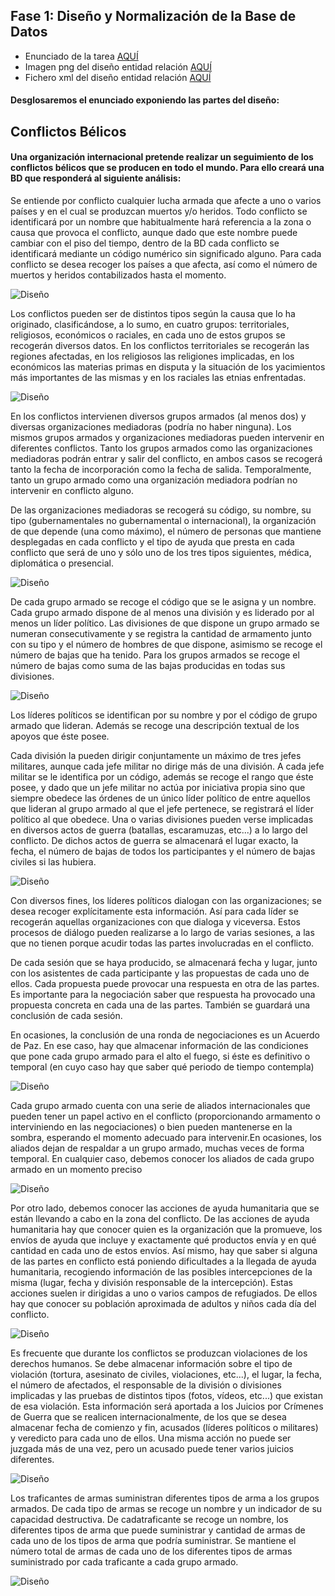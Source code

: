## Fase 1: Diseño y Normalización de la Base de Datos

* Enunciado de la tarea [AQUÍ](https://github.com/MoralG/Proyecto_Base_Datos/blob/master/fase1/Enunciado_Dise%C3%B1o.md#conflictos-b%C3%A9licos)
* Imagen png del diseño entidad relación [AQUÍ](https://raw.githubusercontent.com/MoralG/Proyecto_Base_Datos/master/fase1/Programa_Fase1.png)
* Fichero xml del diseño entidad relación [AQUÍ](https://github.com/MoralG/Proyecto_Base_Datos/blob/master/fase1/Programa_Fase1.xml)

#### Desglosaremos el enunciado exponiendo las partes del diseño:

## Conflictos Bélicos

#### Una organización internacional pretende realizar un seguimiento de los conflictos bélicos que se producen en todo el mundo. Para ello creará una BD que responderá al siguiente análisis:

Se entiende por conflicto cualquier lucha armada que afecte a uno o varios países y en el cual se produzcan muertos y/o heridos. Todo conflicto se identificará por un nombre que habitualmente hará referencia a la zona o causa que provoca el conflicto, aunque dado que este nombre puede cambiar con el piso del tiempo, dentro de la BD cada conflicto se identificará mediante un código numérico sin significado alguno. Para cada conflicto se desea recoger los países a que afecta, así como el número de muertos y heridos contabilizados hasta el momento.

![Diseño](image/Diseño1.1.png)

Los conflictos pueden ser de distintos tipos según la causa que lo ha originado, clasificándose, a lo sumo, en cuatro grupos: territoriales, religiosos, económicos o raciales, en cada uno de estos grupos se recogerán diversos datos. En los conflictos territoriales se recogerán las regiones afectadas, en los religiosos las religiones implicadas, en los económicos las materias primas en disputa y la situación de los yacimientos más importantes de las mismas y en los raciales las etnias enfrentadas.

![Diseño](image/Diseño1.2.png)

En los conflictos intervienen diversos grupos armados (al menos dos) y diversas organizaciones mediadoras (podría no haber ninguna). Los mismos grupos armados y organizaciones mediadoras pueden intervenir en diferentes conflictos. Tanto los grupos armados como las organizaciones mediadoras podrán entrar y salir del conflicto, en ambos casos se recogerá tanto la fecha de incorporación como la fecha de salida. Temporalmente, tanto un grupo armado como una organización mediadora podrían no intervenir en conflicto alguno.

De las organizaciones mediadoras se recogerá su código, su nombre, su tipo (gubernamentales no gubernamental o internacional), la organización de que depende (una como máximo), el número de personas que mantiene desplegadas en cada conflicto y el tipo de ayuda que presta en cada conflicto que será de uno y sólo uno de los tres tipos siguientes, médica, diplomática o presencial.

![Diseño](image/Diseño1.3.png)

De cada grupo armado se recoge el código que se le asigna y un nombre. Cada grupo armado dispone de al menos una división y es liderado por al menos un líder político. Las divisiones de que dispone un grupo armado se numeran consecutivamente y se registra la cantidad de armamento junto con su tipo y el número de hombres de que dispone, asimismo se recoge el número de bajas que ha tenido. Para los grupos armados se recoge el número de bajas como suma de las bajas producidas en todas sus divisiones.

![Diseño](image/Diseño1.4.png)

Los líderes políticos se identifican por su nombre y por el código de grupo armado que lideran. Además se recoge una descripción textual de los apoyos que éste posee.

Cada división la pueden dirigir conjuntamente un máximo de tres jefes militares, aunque cada jefe militar no dirige más de una división. A cada jefe militar se le identifica por un código, además se recoge el rango que éste posee, y dado que un jefe militar no actúa por iniciativa propia sino que siempre obedece las órdenes de un único líder político de entre aquellos que lideran al grupo armado al que el jefe pertenece, se registrará el líder político al que obedece.
Una o varias divisiones pueden verse implicadas en diversos actos de guerra (batallas, escaramuzas, etc...) a lo largo del conflicto. De dichos actos de guerra se almacenará el lugar exacto, la fecha, el número de bajas de todos los participantes y el número de bajas civiles si las hubiera.

![Diseño](image/Diseño1.5.png)

Con diversos fines, los líderes políticos dialogan con las organizaciones; se desea recoger explícitamente esta información. Así para cada líder se recogerán aquellas organizaciones con que dialoga y viceversa. Estos procesos de diálogo pueden realizarse a lo largo de varias sesiones, a las que no tienen porque acudir todas las partes involucradas en el
conflicto.

De cada sesión que se haya producido, se almacenará fecha y lugar, junto con los asistentes de cada participante y las propuestas de cada uno de ellos. Cada propuesta puede provocar una respuesta en otra de las partes. Es importante para la negociación saber que respuesta ha provocado una propuesta concreta en cada una de las partes. También se guardará una
conclusión de cada sesión.

En ocasiones, la conclusión de una ronda de negociaciones es un Acuerdo de Paz. En ese caso, hay que almacenar información de las condiciones que pone cada grupo armado para el alto el fuego, si éste es definitivo o temporal (en cuyo caso hay que saber qué periodo de tiempo contempla)

![Diseño](image/Diseño1.6.png)

Cada grupo armado cuenta con una serie de aliados internacionales que pueden tener un papel activo en el conflicto (proporcionando armamento o interviniendo en las negociaciones) o bien pueden mantenerse en la sombra, esperando el momento adecuado para intervenir.En ocasiones, los aliados dejan de respaldar a un grupo armado, muchas veces de forma temporal. En cualquier caso, debemos conocer los aliados de cada grupo armado en un momento preciso

![Diseño](image/Diseño1.7.png)

Por otro lado, debemos conocer las acciones de ayuda humanitaria que se están llevando a cabo en la zona del conflicto. De las acciones de ayuda humanitaria hay que conocer quien es la organización que la promueve, los envíos de ayuda que incluye y exactamente qué productos envía y en qué cantidad en cada uno de estos envíos. Así mismo, hay que saber si alguna de las partes en conflicto está poniendo dificultades a la llegada de ayuda humanitaria, recogiendo información de las posibles intercepciones de la misma (lugar, fecha y división responsable de la intercepción).
Estas acciones suelen ir dirigidas a uno o varios campos de refugiados. De ellos hay que conocer su población aproximada de adultos y niños cada día del conflicto.

![Diseño](image/Diseño1.8.png)

Es frecuente que durante los conflictos se produzcan violaciones de los derechos humanos. Se debe almacenar información sobre el tipo de violación (tortura, asesinato de civiles, violaciones, etc...), el lugar, la fecha, el número de afectados, el responsable de la división o divisiones implicadas y las pruebas de distintos tipos (fotos, vídeos, etc...) que existan de esa violación. Esta información será aportada a los Juicios por Crímenes de Guerra que se realicen internacionalmente, de los que se desea almacenar fecha de comienzo y fin, acusados (líderes políticos o militares) y veredicto para cada uno de ellos. Una misma acción no puede ser juzgada más de una vez, pero un acusado puede tener varios juicios diferentes.

![Diseño](image/Diseño1.9.png)

Los traficantes de armas suministran diferentes tipos de arma a los grupos armados. De cada tipo de armas se recoge un nombre y un indicador de su capacidad destructiva. De cadatraficante se recoge un nombre, los diferentes tipos de arma que puede suministrar y cantidad de armas de cada uno de los tipos de arma que podría suministrar. Se mantiene el número total de armas de cada uno de los diferentes tipos de armas suministrado por cada traficante a cada grupo armado.

![Diseño](image/Diseño1.10.png)
